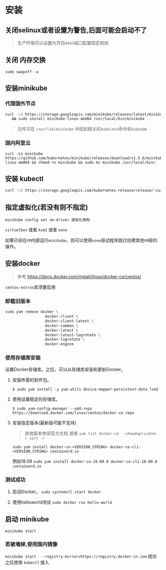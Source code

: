 # 安装

## 关闭selinux或者设置为警告,后面可能会启动不了

> 生产环境可以设置为开启`8443`端口配置固定规则

## 关闭 内存交换

`sudo swapoff -a`

## 安装minikube

### 代理国外节点

```bash
curl -LO https://storage.googleapis.com/minikube/releases/latest/minikube-linux-amd64 \
   && sudo install minikube-linux-amd64 /usr/local/bin/minikube

```

> 文件可在 `/var/lib/minikube` 中找到相关的`kubelete`命令和`kubeadm`


### 国内阿里云

```
curl -Lo minikube https://github.com/kubernetes/minikube/releases/download/v1.5.0/minikube-linux-amd64 && chmod +x minikube && sudo mv minikube /usr/local/bin/
```

## 安装 kubectl

```bash
curl -LO https://storage.googleapis.com/kubernetes-release/release/`curl -s https://storage.googleapis.com/kubernetes-release/release/stable.txt`/bin/linux/amd64/kubectl
```

## 指定虚拟化(若没有则不指定)

`minikube config set vm-driver 虚拟化架构`


`virtualbox` 或者 `kvm2` 或者 `none`

如果已经在`VM`内部运行`minikube`，则可以使用`none`驱动程序跳过创建其他`VM`层的操作。

## 安装docker

> 参考 <https://docs.docker.com/install/linux/docker-ce/centos/>

`centos-extras`库须要启用

### 卸载旧版本

```sh
sudo yum remove docker \
                  docker-client \
                  docker-client-latest \
                  docker-common \
                  docker-latest \
                  docker-latest-logrotate \
                  docker-logrotate \
                  docker-engine
```

### 使用存储库安装

设置Docker存储库。之后，可以从存储库安装和更新Docker。

1. 安装所需的软件包。

    `$ sudo yum install -y yum-utils device-mapper-persistent-data lvm2`

2. 使用设置稳定的存储库。

    `$ sudo yum-config-manager --add-repo https://download.docker.com/linux/centos/docker-ce.repo`

3. 安装指定版本(最新版可能不支持)
    > 其他版本参阅官方文档
    > 或者 `yum list docker-ce --showduplicates | sort -r`

    `sudo yum install docker-ce-<VERSION_STRING> docker-ce-cli-<VERSION_STRING> containerd.io`

    例如18.09 `sudo yum install docker-ce-18.09.0 docker-ce-cli-18.09.0 containerd.io`

### 测试成功

1. 启动Docker。
    `sudo systemctl start docker`

2. 使用helloworld测试
    `sudo docker run hello-world`

## 启动 minikube

`minikube start`

### 若被墙掉,使用国内镜像

`minikube start  --registry-mirror=https://registry.docker-cn.com`
成功之后使用 `kubectl` 接入


